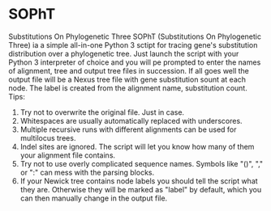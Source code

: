 # SOPhT
Substitutions On Phylogenetic Three
SOPhT (Substitutions On Phylogenetic Three) ia a simple all-in-one Python 3 sctipt for tracing gene's substitution distribution over a phylogenetic tree. Just launch the script with your Python 3 interpreter of choice and you will pe prompted to enter the names of alignment, tree and output tree files in succession. If all goes well the output file will be a Nexus tree file with gene substitution sount at each node. The label is created from the alignment name, substitution count.
Tips:
1) Try not to overwrite the original file. Just in case.
2) Whitespaces are usually automatically replaced with underscores.
3) Multiple recursive runs with different alignments can be used for multilocus trees.
4) Indel sites are ignored. The script will let you know how many of them your alignment file contains.
5) Try not to use overly complicated sequence names. Symbols like "()", "," or ":" can mess with the parsing blocks.
6) If your Newick tree contains node labels you should tell the script what they are. Otherwise they will be marked as "label" by default, which you can then manually change in the output file.
